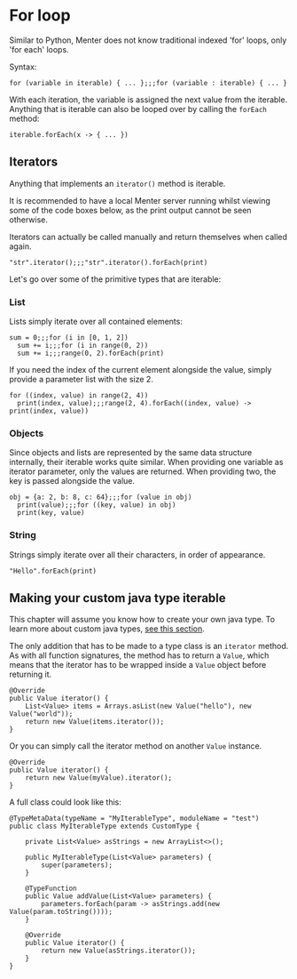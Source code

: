 # For loop

Similar to Python, Menter does not know traditional indexed 'for' loops, only 'for each' loops.

Syntax:

```static
for (variable in iterable) { ... };;;for (variable : iterable) { ... }
```

With each iteration, the variable is assigned the next value from the iterable. Anything that is iterable can also be
looped over by calling the `forEach` method:

```static
iterable.forEach(x -> { ... })
```

## Iterators

Anything that implements an `iterator()` method is iterable.

It is recommended to have a local Menter server running whilst viewing some of the code boxes below, as the print output
cannot be seen otherwise.

Iterators can actually be called manually and return themselves when called again.

```result=<<iterator>>
"str".iterator();;;"str".iterator().forEach(print)
```

Let's go over some of the primitive types that are iterable:

### List

Lists simply iterate over all contained elements:

```result=0;;;3;;;6
sum = 0;;;for (i in [0, 1, 2])
  sum += i;;;for (i in range(0, 2))
  sum += i;;;range(0, 2).forEach(print)
```

If you need the index of the current element alongside the value, simply provide a parameter list with the size 2.

```result=null
for ((index, value) in range(2, 4))
  print(index, value);;;range(2, 4).forEach((index, value) -> print(index, value))
```

### Objects

Since objects and lists are represented by the same data structure internally, their iterable works quite similar. When
providing one variable as iterator parameter, only the values are returned. When providing two, the key is passed
alongside the value.

```result={a: 2, b: 8, c: 64};;;null;;;null
obj = {a: 2, b: 8, c: 64};;;for (value in obj)
  print(value);;;for ((key, value) in obj)
  print(key, value)
```

### String

Strings simply iterate over all their characters, in order of appearance.

```result=null
"Hello".forEach(print)
```

## Making your custom java type iterable

This chapter will assume you know how to create your own java type.
To learn more about custom java types, [see this section](Java_custom_java_types.html).

The only addition that has to be made to a type class is an `iterator` method. As with all function signatures, the
method has to return a `Value`, which means that the iterator has to be wrapped inside a `Value` object before returning
it.

```static---lang=java
@Override
public Value iterator() {
    List<Value> items = Arrays.asList(new Value("hello"), new Value("world"));
    return new Value(items.iterator());
}
```

Or you can simply call the iterator method on another `Value` instance.

```static---lang=java
@Override
public Value iterator() {
    return new Value(myValue).iterator();
}
```

A full class could look like this:

```static---lang=java
@TypeMetaData(typeName = "MyIterableType", moduleName = "test")
public class MyIterableType extends CustomType {

    private List<Value> asStrings = new ArrayList<>();

    public MyIterableType(List<Value> parameters) {
        super(parameters);
    }

    @TypeFunction
    public Value addValue(List<Value> parameters) {
        parameters.forEach(param -> asStrings.add(new Value(param.toString())));
    }

    @Override
    public Value iterator() {
        return new Value(asStrings.iterator());
    }
}
```

